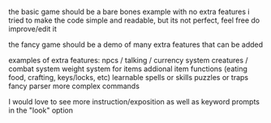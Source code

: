 the basic game should be a bare bones example with no extra features
i tried to make the code simple and readable, but its not perfect, feel free do improve/edit it

the fancy game should be a demo of many extra features that can be added

examples of extra features:
npcs / talking / currency system
creatures / combat system
weight system for items
addional item functions (eating food, crafting, keys/locks, etc)
learnable spells or skills
puzzles or traps
fancy parser 
more complex commands

I would love to see more instruction/exposition as well as keyword prompts in the "look" option
